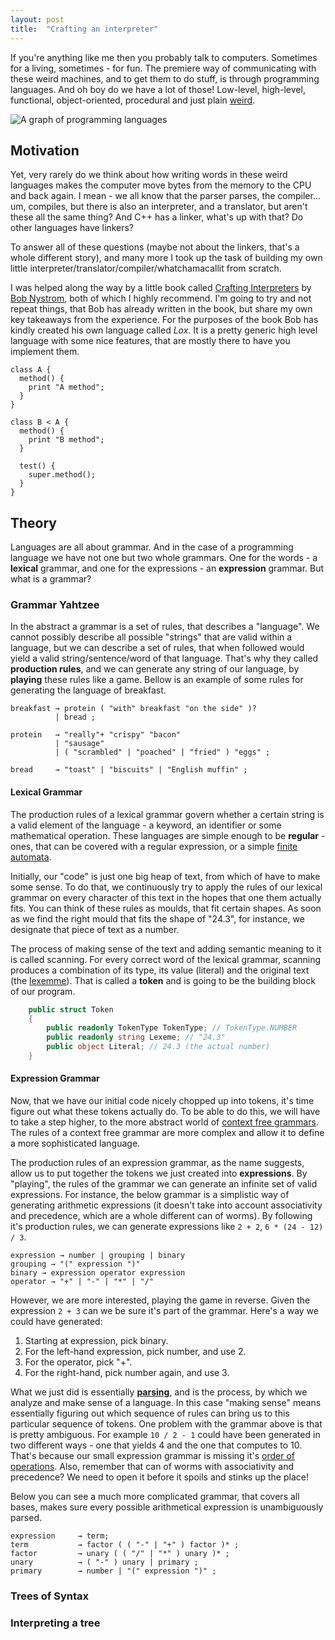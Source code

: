 ```yaml
---
layout: post
title:  "Crafting an interpreter"
---
```




If you're anything like me then you probably talk to computers. Sometimes for a living, sometimes - for fun. The premiere way of communicating with these weird machines, and to get them to do stuff, is through programming languages. And oh boy do we have a lot of those! Low-level, high-level, functional, object-oriented, procedural and just plain [weird](https://en.wikipedia.org/wiki/List_of_programming_languages_by_type#Esoteric_languages).

![A graph of programming languages](https://griffsgraphs.wordpress.com/wp-content/uploads/2012/07/programming-languages_label.png)

## Motivation

Yet, very rarely do we think about how writing words in these weird languages makes the computer move bytes from the memory to the CPU and back again. I mean - we all know that the parser parses, the compiler... um, compiles, but there is also an interpreter, and a translator, but aren't these all the same thing? And C++ has a linker, what's up with that? Do other languages have linkers?

To answer all of these questions (maybe not about the linkers, that's a whole different story), and many more I took up the task of building my own little interpreter/translator/compiler/whatchamacallit from scratch. 

I was helped along the way by a little book called [Crafting Interpreters](https://craftinginterpreters.com/) by [Bob Nystrom](https://journal.stuffwithstuff.com/), both of which I highly recommend. I'm going to try and not repeat things, that Bob has already written in the book, but share my own key takeaways from the experience. For the purposes of the book Bob has kindly created his own language called *Lox*. It is a pretty generic high level language with some nice features, that are mostly there to have you implement them.

```lox
class A {
  method() {
    print "A method";
  }
}

class B < A {
  method() {
    print "B method";
  }

  test() {
    super.method();
  }
}

```
## Theory

Languages are all about grammar. And in the case of a programming language we have not one but two whole grammars. One for the words - a **lexical** grammar, and one for the expressions - an **expression** grammar. But what is a grammar?

### Grammar Yahtzee

In the abstract a grammar is a set of rules, that describes a "language". We cannot possibly describe all possible "strings" that are valid within a language, but we can describe a set of rules, that when followed would yield a valid string/sentence/word of that language. That's why they called **production rules**, and we can generate any string of our language, by **playing** these rules like a game. Bellow is an example of some rules for generating the language of breakfast.

```bnf
breakfast → protein ( "with" breakfast "on the side" )?
          | bread ;

protein   → "really"+ "crispy" "bacon"
          | "sausage"
          | ( "scrambled" | "poached" | "fried" ) "eggs" ;

bread     → "toast" | "biscuits" | "English muffin" ;
```

#### Lexical Grammar

The production rules of a lexical grammar govern whether a certain string is a valid element of the language - a keyword, an identifier or some mathematical operation. These languages are simple enough to be **regular** - ones, that can be covered with a regular expression, or a simple [finite automata](https://en.wikipedia.org/wiki/Finite-state_machine). 

Initially, our "code" is just one big heap of text, from which of have to make some sense. To do that, we continuously try to apply the rules of our lexical grammar on every character of this text in the hopes that one them actually fits. You can think of these rules as moulds, that fit certain shapes. As soon as we find the right mould that fits the shape of "24.3", for instance, we designate that piece of text as a number. 

The process of making sense of the text and adding semantic meaning to it is called scanning. For every correct word of the lexical grammar, scanning produces a combination of its type, its value (literal) and the original text (the [lexemme](https://en.wikipedia.org/wiki/Lexeme)). That is called a **token** and is going to be the building block of our program.

```csharp
    public struct Token
    {
        public readonly TokenType TokenType; // TokenType.NUMBER
        public readonly string Lexeme; // "24.3"
        public object Literal; // 24.3 (the actual number)
    }
```
#### Expression Grammar

Now, that we have our initial code nicely chopped up into tokens, it's time figure out what these tokens actually do. To be able to do this, we will have to take a step higher, to the more abstract world of [context free grammars](https://en.wikipedia.org/wiki/Context-free_grammar). The rules of a context free grammar are more complex and allow it to define a more sophisticated language. 

The production rules of an expression grammar, as the name suggests, allow us to put together the tokens we just created into **expressions**. By "playing", the rules of the grammar we can generate an infinite set of valid expressions. For instance, the below grammar is a simplistic way of generating arithmetic expressions (it doesn't take into account associativity and precedence, which are a whole different can of worms). By following it's production rules, we can generate expressions like `2 + 2`, `6 * (24 - 12) / 3`.

```
expression → number | grouping | binary
grouping → "(" expression ")"
binary → expression operator expression
operator → "+" | "-" | "*" | "/"
```
However, we are more interested, playing the game in reverse. Given the expression `2 + 3` can we be sure it's part of the grammar. Here's a way we could have generated:

1. Starting at expression, pick binary.
2. For the left-hand expression, pick number, and use 2.
3. For the operator, pick "+".
4. For the right-hand, pick number again, and use 3.

What we just did is essentially **[parsing](https://en.wikipedia.org/wiki/Parsing)**, and is the process, by which we analyze and make sense of a language. In this case "making sense" means essentially figuring out which sequence of rules can bring us to this particular sequence of tokens. One problem with the grammar above is that is pretty ambiguous. For example `10 / 2 - 1` could have been generated in two different ways - one that yields 4 and the one that computes to 10. That's because our small expression grammar is missing it's [order of operations](https://en.wikipedia.org/wiki/Order_of_operations). Also, remember that can of worms with associativity and precedence? We need to open it before it spoils and stinks up the place!

Below you can see a much more complicated grammar, that covers all bases, makes sure every possible arithmetical expression is unambiguously parsed.

```
expression     → term;
term           → factor ( ( "-" | "+" ) factor )* ;
factor         → unary ( ( "/" | "*" ) unary )* ;
unary          → ( "-" ) unary | primary ;
primary        → number | "(" expression ")" ;
```

### Trees of Syntax



### Interpreting a tree






